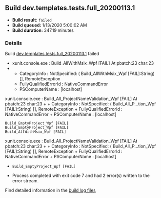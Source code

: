 ## Build dev.templates.tests.full_20200113.1
- **Build result:** `failed`
- **Build queued:** 1/13/2020 5:00:02 AM
- **Build duration:** 347.19 minutes
### Details
Build [dev.templates.tests.full_20200113.1](https://winappstudio.visualstudio.com/web/build.aspx?pcguid=a4ef43be-68ce-4195-a619-079b4d9834c2&builduri=vstfs%3a%2f%2f%2fBuild%2fBuild%2f32509) failed

+ xunit.console.exe :     Build_AllWithMsix_Wpf [FAIL]
At pbatch:23 char:23
+ 
    + CategoryInfo          : NotSpecified: (    Build_AllWithMsix_Wpf [FAIL]:String) [], RemoteException
    + FullyQualifiedErrorId : NativeCommandError
    + PSComputerName        : [localhost]
 
xunit.console.exe :     Build_All_ProjectNameValidation_Wpf [FAIL]
At pbatch:23 char:23
+ 
    + CategoryInfo          : NotSpecified: (    Build_All_P...tion_Wpf [FAIL]:String) [], RemoteException
    + FullyQualifiedErrorId : NativeCommandError
    + PSComputerName        : [localhost]
 
    Build_EmptyProject_Wpf [FAIL]
    Build_EmptyProject_Wpf [FAIL]
    Build_AllWithMsix_Wpf [FAIL]
xunit.console.exe :     Build_All_ProjectNameValidation_Wpf [FAIL]
At pbatch:23 char:23
+ 
    + CategoryInfo          : NotSpecified: (    Build_All_P...tion_Wpf [FAIL]:String) [], RemoteException
    + FullyQualifiedErrorId : NativeCommandError
    + PSComputerName        : [localhost]
 

+     Build_EmptyProject_Wpf [FAIL]

+ Process completed with exit code 7 and had 2 error(s) written to the error stream.

Find detailed information in the [build log files]()
